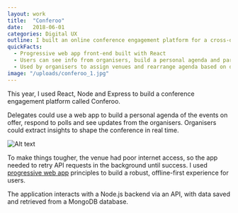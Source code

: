 ```yaml
---
layout: work
title:  "Conferoo"
date:   2018-06-01
categories: Digital UX
outline: I built an online conference engagement platform for a cross-department civil service event.
quickFacts:
  - Progressive web app front-end built with React
  - Users can see info from organisers, build a personal agenda and participate in polls and surveys
  - Used by organisers to assign venues and rearrange agenda based on delegate interest
image: "/uploads/conferoo_1.jpg"
---
```


This year, I used React, Node and Express to build a conference engagement platform called Conferoo.

Delegates could use a web app to build a personal agenda of the events on offer, respond to polls and see updates from the organisers. Organisers could extract insights to shape the conference in real time.

![Alt text](/uploads/conferoo_2.jpg)

To make things tougher, the venue had poor internet access, so the app needed to retry API requests in the background until success. I used [progressive web app](https://developers.google.com/web/progressive-web-apps/) principles to build a robust, offline-first experience for users.

The application interacts with a Node.js backend via an API, with data saved and retrieved from a MongoDB database.
